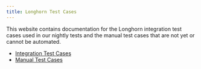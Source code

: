 ```yaml
---
title: Longhorn Test Cases
---
```

This website contains documentation for the Longhorn integration test cases used in our nightly tests and the manual test cases that are not yet or cannot be automated.
- [Integration Test Cases](integration)
- [Manual Test Cases](manual)
